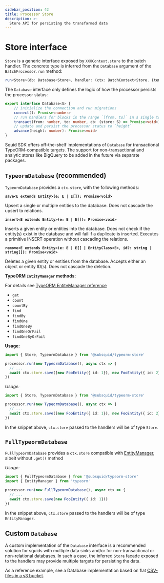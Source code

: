 ```yaml
---
sidebar_position: 42
title: Processor Store
description: >-
  Store API for persisting the transformed data
---
```


# Store interface

`Store` is a generic interface exposed by `XXXContext.store` to the batch handler. The concrete type is inferred from the `Database` argument of the `BatchProcessor.run` method:

```typescript
run<Store>(db: Database<Store>, handler: (ctx: BatchContext<Store, Item>) => Promise<void>): void
```

The `Database` interface only defines the logic of how the processor persists the processor status:

```typescript
export interface Database<S> {
    // initialize the connection and run migrations 
    connect(): Promise<number>
    // run handlers for blocks in the range `[from, to]` in a single transaction
    transact(from: number, to: number, cb: (store: S) => Promise<void>): Promise<void>
    // update and persist the processor status to `height`
    advance(height: number): Promise<void>
}
```


Squid SDK offers off-the-shelf implementations of `Database` for transactional TypeORM-compatible targets. The support for non-transactional and analytic stores like BigQuery to be added in the future via separate packages.


## `TypeormDatabase` (recommended)

`TypeormDatabase` provides a `ctx.store`, with the following methods:

**`save<E extends Entity>(e: E | E[]): Promise<void>`** 

Upsert a single or multiple entities to the database. Does not cascade the upsert to relations.

**`insert<E extends Entity>(e: E | E[]): Promise<void>`**

Inserts a given entity or entities into the database. Does not check if the entity(s) exist in the database and will fail if a duplicate is inserted. Executes a primitive INSERT operation without cascading the relations.


**`remove<E extends Entity>(e: E | E[] | EntityClass<E>, id?: string | string[]): Promise<void>`**

Deletes a given entity or entities from the database. Accepts either an object or entity ID(s). Does not cascade the deletion.

**TypeORM `EntityManager` methods:**

For details see [TypeORM EntityManager reference](https://orkhan.gitbook.io/typeorm/docs/entity-manager-api)

- `get`
- `count`
- `countBy` 
- `find`
- `findBy`
- `findOne`
- `findOneBy`
- `findOneOrFail`
- `findOneByOrFail`

**Usage:**
 
```ts
import { Store, TypeormDatabase } from '@subsquid/typeorm-store'

processor.run(new TypeormDatabase(), async ctx => {
  // ...  
  await ctx.store.save([new FooEntity({ id: 1}), new FooEntity({ id: 2})])
})
``` 
*Usage:*
 
```ts
import { Store, TypeormDatabase } from '@subsquid/typeorm-store'

processor.run(new TypeormDatabase(), async ctx => {
  // ...  
  await ctx.store.save([new FooEntity({ id: 1}), new FooEntity({ id: 2})])
})
```

In the snippet above, `ctx.store` passed to the handlers will be of type `Store`.

## `FullTypeormDatabase`

`FullTypeormDatabase` provides a `ctx.store` compatible with [EntityManager](https://orkhan.gitbook.io/typeorm/docs/entity-manager-api), albeit without `.get()` method
 
*Usage:*
```ts
import { FullTypeormDatabase } from '@subsquid/typeorm-store'
import { EntityManager } from 'typeorm'

processor.run(new FullTypeormDatabase(), async ctx => {  
  // ...
  await ctx.store.save(new FooEntity({ id: 1}))
})
```

In the snippet above, `ctx.store` passed to the handlers will be of type `EntityManager`.
 
## Custom `Database`

A custom implementation of the `Database` interface is a recommended solution for squids with multiple data sinks and/or for non-transactional or non-relational databases. In such a case, the inferred `Store` facade exposed to the handlers may provide multiple targets for persisting the data. 

As a reference example, see a Database implementation based on flat [CSV-files in a s3 bucket](https://github.com/subsquid/squid-csv-store).